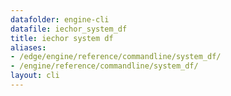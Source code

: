 ```yaml
---
datafolder: engine-cli
datafile: iechor_system_df
title: iechor system df
aliases:
- /edge/engine/reference/commandline/system_df/
- /engine/reference/commandline/system_df/
layout: cli
---
```


<!--
This page is automatically generated from iEchor's source code. If you want to
suggest a change to the text that appears here, open a ticket or pull request
in the source repository on GitHub:

https://github.com/iechor/cli
-->
